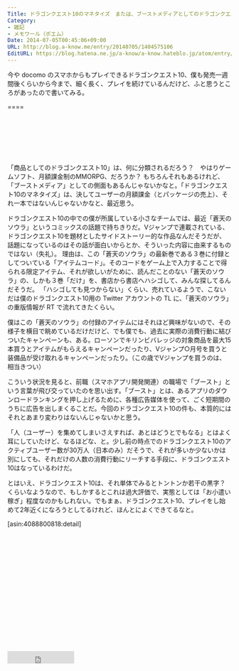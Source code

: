 ```yaml
---
Title: ドラゴンクエスト10のマネタイズ　または、ブーストメディアとしてのドラゴンクエスト10
Category:
- 雑記
- メモワール（ポエム）
Date: 2014-07-05T00:45:06+09:00
URL: http://blog.a-know.me/entry/20140705/1404575106
EditURL: https://blog.hatena.ne.jp/a-know/a-know.hateblo.jp/atom/entry/12921228815727979207
---
```


今や docomo のスマホからもプレイできるドラゴンクエスト10、僕も発売一週間後くらいから今まで、細く長く、プレイを続けているんだけど、ふと思うところがあったので書いてみる。

====

<script async src="//pagead2.googlesyndication.com/pagead/js/adsbygoogle.js"></script>
<!-- article-top -->
<ins class="adsbygoogle"
     style="display:inline-block;width:728px;height:90px"
     data-ad-client="ca-pub-3463034538369189"
     data-ad-slot="8367620130"></ins>
<script>
(adsbygoogle = window.adsbygoogle || []).push({});
</script>


「商品としてのドラゴンクエスト10」は、何に分類されるだろう？　やはりゲームソフト、月額課金制のMMORPG、だろうか？
もちろんそれもあるけれど、「ブーストメディア」としての側面もあるんじゃないかなと。「ドラゴンクエスト10のマネタイズ」は、決してユーザーの月額課金（とパッケージの売上）、それ一本ではないんじゃないかなと、最近思う。


ドラゴンクエスト10の中での僕が所属している小さなチームでは、最近「蒼天のソウラ」というコミックスの話題で持ちきりだ。Vジャンプで連載されている、ドラゴンクエスト10を題材としたサイドストーリー的な作品なんだそうだが、話題になっているのはその話が面白いからとか、そういった内容に由来するものではない（失礼）。
理由は、この「蒼天のソウラ」の最新巻である３巻に付録としてついている「アイテムコード」。そのコードをゲーム上で入力することで得られる限定アイテム、それが欲しいがために、読んだことのない「蒼天のソウラ」の、しかも３巻「だけ」を、書店から書店へハシゴして、みんな探してるんだそうだ。
「ハシゴしても見つからない」くらい、売れているようで、こないだは僕のドラゴンクエスト10用の Twitter アカウントの TL に、「蒼天のソウラ」の重版情報が RT で流れてきたくらい。


僕はこの「蒼天のソウラ」の付録のアイテムにはそれほど興味がないので、その様子を横目で眺めているだけだけど、でも僕でも、過去に実際の消費行動に結びついたキャンペーンも、ある。ローソンでキリンビバレッジの対象商品を最大15本買うとアイテムがもらえるキャンペーンだったり、Vジャンプ○月号を買うと装備品が受け取れるキャンペーンだったり。（この歳でVジャンプを買うのは、相当きつい）


こういう状況を見ると、前職（スマホアプリ開発関連）の職場で「ブースト」という言葉が飛び交っていたのを思い出す。「ブースト」とは、あるアプリのダウンロードランキングを押し上げるために、各種広告媒体を使って、ごく短期間のうちに広告を出しまくることだ。今回のドラゴンクエスト10の件も、本質的にはそれとあまり変わりはないんじゃないかと思う。


「人（ユーザー）を集めてしまいさえすれば、あとはどうとでもなる」とはよく耳にしていたけど、なるほどな、と。少し前の時点でのドラゴンクエスト10のアクティブユーザー数が30万人（日本のみ）だそうで、それが多いか少ないかは別にしても、それだけの人数の消費行動にリーチする手段に、ドラゴンクエスト10はなっているわけだ。

とはいえ、ドラゴンクエスト10は、それ単体でみるとトントンか若干の黒字？くらいなようなので、もしかするとこれは過大評価で、実態としては「お小遣い稼ぎ」程度なのかもしれない。でもまぁ、ドラゴンクエスト10、プレイをし始めて2年近くになろうとしてるけれど、ほんとによくできてるなと。

[asin:4088800818:detail]

<script async src="//pagead2.googlesyndication.com/pagead/js/adsbygoogle.js"></script>
<!-- article-bottom2 -->
<ins class="adsbygoogle"
     style="display:inline-block;width:300px;height:250px"
     data-ad-client="ca-pub-3463034538369189"
     data-ad-slot="5274552934"></ins>
<script>
(adsbygoogle = window.adsbygoogle || []).push({});
</script>


<iframe src="http://blog.hatena.ne.jp/a-know/a-know.hateblo.jp/subscribe/iframe" allowtransparency="true" frameborder="0" scrolling="no" width="150" height="28"></iframe>
